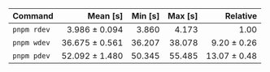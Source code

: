| Command | Mean [s] | Min [s] | Max [s] | Relative |
|:---|---:|---:|---:|---:|
| `pnpm rdev` | 3.986 ± 0.094 | 3.860 | 4.173 | 1.00 |
| `pnpm wdev` | 36.675 ± 0.561 | 36.207 | 38.078 | 9.20 ± 0.26 |
| `pnpm pdev` | 52.092 ± 1.480 | 50.345 | 55.485 | 13.07 ± 0.48 |
